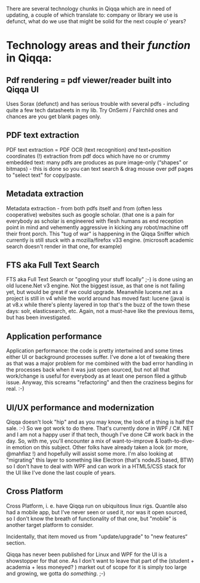 There are several technology chunks in Qiqqa which are in need of updating, a couple of which translate to: company or library we use is defunct, what do we use that might be solid for the next couple o' years?

# Technology areas and their *function* in Qiqqa:

## Pdf rendering = pdf viewer/reader built into Qiqqa UI

Uses Sorax (defunct) and has serious trouble with several pdfs - including quite a few tech datasheets in my lib. Try OnSemi / Fairchild ones and chances are you get blank pages only. 

## PDF text extraction

PDF text extraction = PDF OCR (text recognition) *and* text+position coordinates (!) extraction from pdf docs which have no or crummy embedded text: many pdfs are produces as pure image-only (“shapes" or bitmaps) - this is done so you can text search & drag mouse over pdf pages to "select text" for copy/paste. 

## Metadata extraction 

Metadata extraction - from both pdfs itself and from (often less cooperative) websites such as google scholar. (that one is a pain for everybody as scholar is engineered with flesh humans as end reception point in mind and vehemently aggressive in kicking any robot/machine off their front porch. This "tug of war" is happening in the Qiqqa Sniffer which currently is still stuck with a mozilla/firefox v33 engine. (microsoft academic search doesn't render in that one, for example) 

## FTS aka Full Text Search 

FTS aka Full Text Search or "googling your stuff locally" ;-) is done using an old lucene.Net v3 engine. Not the biggest issue, as that one is not failing yet, but would be great if we could upgrade. Meanwhile lucene.net as a project is still in v4 while the world around has moved fast: lucene (java) is at v8.x while there's plenty layered in top that's the buzz of the town these days: solr, elasticsearch, etc. Again, not a must-have like the previous items, but has been investigated. 

## Application performance 

Application performance: the code is pretty intertwined and some times either UI or background processes suffer. I've done a lot of tweaking there as that was a major problem for me combined with the bad error handling in the processes back when it was just open sourced, but not all that work/change is useful for everybody as at least one person filed a github issue. Anyway, this screams "refactoring" and then the craziness begins for real. :-) 

## UI/UX performance and modernization

Qiqqa doesn't look "hip" and as you may know, the look of a thing is half the sale. :-) So we got work to do there. That's currently done in WPF / C#. NET and I am not a happy user if that tech, though I've done C# work back in the day. So, with me, you'll encounter a mix of want-to-improve & loath-to-dive-in emotion on this subject. Other folks have already taken a look (or more, @mahfiaz !) and hopefully will assist some more. I'm also looking at "migrating" this layer to something like Electron (that's nodeJS based, BTW) so I don't have to deal with WPF and can work in a HTML5/CSS stack for the UI like I've done the last couple of years. 

## Cross Platform

Cross Platform, i. e. have Qiqqa run on ubiquitous linux rigs. Quantile also had a mobile app, but I've never seen or used it, nor was it open sourced, so I don't know the breath of functionality of that one, but "mobile" is another target platform to consider. 

Incidentally, that item moved us from "update/upgrade" to "new features“ section. 

Qiqqa has never been published for Linux and WPF for the UI is a showstopper for that one. As I don't want to leave that part of the (student + academia + less moneyed? ) market out of scope for it is simply too large and growing, we gotta do *something*. ;-) 

